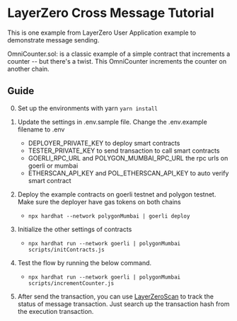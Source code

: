 # LayerZero Cross Message Tutorial

This is one example from LayerZero User Application example to demonstrate message sending.

OmniCounter.sol: is a classic example of a simple contract that increments a counter -- but there's a twist. This OmniCounter increments the counter on another chain.

## Guide

0. Set up the environments with yarn
   `yarn install`

1. Update the settings in .env.sample file. Change the .env.example filename to .env

   - DEPLOYER_PRIVATE_KEY to deploy smart contracts
   - TESTER_PRIVATE_KEY to send transaction to call smart contracts
   - GOERLI_RPC_URL and POLYGON_MUMBAI_RPC_URL the rpc urls on goerli or mumbai
   - ETHERSCAN_API_KEY and POL_ETHERSCAN_API_KEY to auto verify smart contract

2. Deploy the example contracts on goerli testnet and polygon testnet. Make sure the deployer have gas tokens on both chains

   - `npx hardhat --network polygonMumbai | goerli deploy`

3. Initialize the other settings of contracts

   - `npx hardhat run --network goerli | polygonMumbai scripts/initContracts.js`

4. Test the flow by running the below command.

   - `npx hardhat run --network goerli | polygonMumbai scripts/incrementCounter.js`

5. After send the transaction, you can use [LayerZeroScan](https://testnet.layerzeroscan.com/) to track the status of message transaction. Just search up the transaction hash from the execution transaction.
